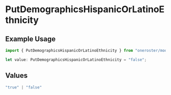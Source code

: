 # PutDemographicsHispanicOrLatinoEthnicity

## Example Usage

```typescript
import { PutDemographicsHispanicOrLatinoEthnicity } from "oneroster/models/operations";

let value: PutDemographicsHispanicOrLatinoEthnicity = "false";
```

## Values

```typescript
"true" | "false"
```
